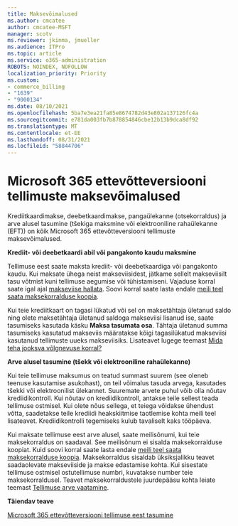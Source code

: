 ```yaml
---
title: Maksevõimalused
ms.author: cmcatee
author: cmcatee-MSFT
manager: scotv
ms.reviewer: jkinma, jmueller
ms.audience: ITPro
ms.topic: article
ms.service: o365-administration
ROBOTS: NOINDEX, NOFOLLOW
localization_priority: Priority
ms.custom:
- commerce_billing
- "1639"
- "9000134"
ms.date: 08/10/2021
ms.openlocfilehash: 5ba7e3ea21fa85e8674782d43e802a137126fc4a
ms.sourcegitcommit: e781da003fb7b878854846cbe12b13b9dca8df92
ms.translationtype: MT
ms.contentlocale: et-EE
ms.lasthandoff: 08/31/2021
ms.locfileid: "58844706"
---
```

# <a name="payment-options-for-microsoft-365-for-business-subscriptions"></a>Microsoft 365 ettevõtteversiooni tellimuste maksevõimalused
  
Krediitkaardimakse, deebetkaardimakse, pangaülekanne (otsekorraldus) ja arve alusel tasumine (tšekiga maksmine või elektrooniline rahaülekanne (EFT)) on kõik Microsoft 365 ettevõtteversiooni tellimuste maksevõimalused.
  
**Krediit- või deebetkaardi abil või pangakonto kaudu maksmine**
  
Tellimuse eest saate maksta krediit- või deebetkaardiga või pangakonto kaudu. Kui maksate ühega neist makseviisidest, jätkame sellelt makseviisilt tasu võtmist kuni tellimuse aegumise või tühistamiseni. Vajaduse korral saate igal ajal [makseviise hallata](https://docs.microsoft.com/microsoft-365/commerce/billing-and-payments/manage-payment-methods). Soovi korral saate lasta endale [meili teel saata maksekorralduse koopia](https://docs.microsoft.com/microsoft-365/commerce/billing-and-payments/view-your-bill-or-invoice#receive-a-copy-of-your-billing-statement-in-email).

Kui teie krediitkaart on tagasi lükatud või sel on maksetähtaja ületanud saldo ning olete maksetähtaja ületanud saldoga makseviisi lisanud ise, saate tasumiseks kasutada käsku **Maksa tasumata osa**. Tähtaja ületanud summa tasumiseks kasutatud makseviis määratakse kõigi tagasilükatud makseviisi kasutanud tellimuste uueks makseviisiks. Lisateavet lugege teemast [Mida teha jooksva võlgnevuse korral?](https://docs.microsoft.com/microsoft-365/commerce/billing-and-payments/pay-for-your-subscription#what-if-i-have-an-outstanding-balance)

**Arve alusel tasumine (tšekk või elektrooniline rahaülekanne)**
  
Kui teie tellimuse maksumus on teatud summast suurem (see oleneb teenuse kasutamise asukohast), on teil võimalus tasuda arvega, kasutades tšekki või elektroonilist ülekannet. Suuremate arvete puhul võib olla nõutav krediidikontroll. Kui nõutav on krediidikontroll, antakse teile sellest teada tellimuse ostmisel. Kui olete nõus sellega, et teiega võidakse ühendust võtta, saadetakse teile krediidi heakskiitmise taotlemise kohta meili teel lisateavet. Krediidikontrolli tegemiseks kulub tavaliselt kaks tööpäeva.

Kui maksate tellimuse eest arve alusel, saate meilisõnumi, kui teie maksekorraldus on saadaval. See meilisõnum ei sisalda maksekorralduse koopiat. Kuid soovi korral saate lasta endale [meili teel saata maksekorralduse koopia](https://docs.microsoft.com/microsoft-365/commerce/billing-and-payments/view-your-bill-or-invoice#receive-a-copy-of-your-billing-statement-in-email). Maksekorraldus sisaldab üksiksjalikku teavet saadaolevate makseviiside ja makse edastamise kohta. Kui sisestate tellimuse ostmisel ostutellimuse numbri, kuvatakse number teie maksekorraldusel. Teavet maksekorraldustele juurdepääsu kohta leiate teemast [Tellimuse arve vaatamine](https://docs.microsoft.com/microsoft-365/commerce/billing-and-payments/view-your-bill-or-invoice).
  
**Täiendav teave**
  
[Microsoft 365 ettevõtteversiooni tellimuse eest tasumine](https://docs.microsoft.com/microsoft-365/commerce/billing-and-payments/pay-for-your-subscription)